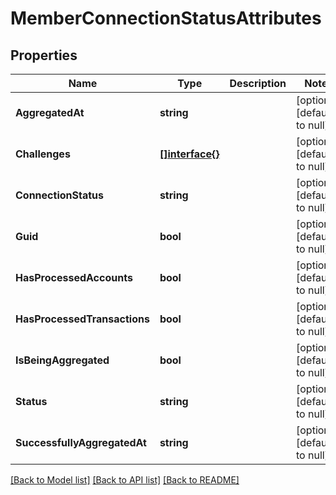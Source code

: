 # MemberConnectionStatusAttributes

## Properties
Name | Type | Description | Notes
------------ | ------------- | ------------- | -------------
**AggregatedAt** | **string** |  | [optional] [default to null]
**Challenges** | [**[]interface{}**](interface{}.md) |  | [optional] [default to null]
**ConnectionStatus** | **string** |  | [optional] [default to null]
**Guid** | **bool** |  | [optional] [default to null]
**HasProcessedAccounts** | **bool** |  | [optional] [default to null]
**HasProcessedTransactions** | **bool** |  | [optional] [default to null]
**IsBeingAggregated** | **bool** |  | [optional] [default to null]
**Status** | **string** |  | [optional] [default to null]
**SuccessfullyAggregatedAt** | **string** |  | [optional] [default to null]

[[Back to Model list]](../README.md#documentation-for-models) [[Back to API list]](../README.md#documentation-for-api-endpoints) [[Back to README]](../README.md)


